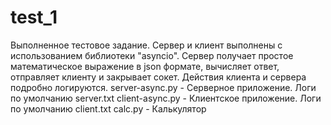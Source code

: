 # test_1
Выполненное тестовое задание.
Сервер и клиент выполнены с использованием библиотеки "asyncio". 
Сервер получает простое математическое выражение в json формате, вычисляет ответ, отправляет клиенту и закрывает сокет.
Действия клиента и сервера подробно логируются.
server-async.py - Серверное приложение. Логи по умолчанию server.txt
client-async.py - Клиентское приложение. Логи по умолчанию client.txt
calc.py - Калькулятор
